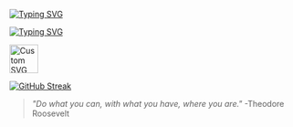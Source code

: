 <a href="https://git.io/typing-svg"><img src="https://readme-typing-svg.demolab.com?font=JetBrains+Mono&weight=600&duration=3000&pause=2000&color=9745f5&width=435&lines=Ahoy+Matey!;I'm+Nikhil+-+Developer+from+India;I+love+creating+things." alt="Typing SVG" /></a>

<a href="https://git.io/typing-svg"><img src="https://readme-typing-svg.herokuapp.com?font=JetBrains+Mono&weight=600&duration=3000&pause=1000&color=9745F5&repeat=false&width=435&lines=Things+I+know" alt="Typing SVG" /></a>

<img src="https://github.com/nickkcode/nickkcode/blob/main/download.svg" alt="Custom SVG Icon" width="50" height="50">


<a href="https://git.io/streak-stats"><img src="https://streak-stats.demolab.com?user=nickkcode&theme=midnight-purple&stroke=9745F5&dates=9745F5&border=9745F5&background=00000000" alt="GitHub Streak" /></a>

> _"Do what you can, with what you have, where you are."_ -Theodore Roosevelt
